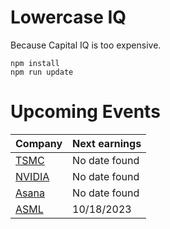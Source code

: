 # Lowercase IQ

Because Capital IQ is too expensive.

```
npm install
npm run update
```

# Upcoming Events

Company | Next earnings
--- | ---
[TSMC](https://investor.tsmc.com/english/financial-calendar) | No date found
[NVIDIA](https://investor.nvidia.com/events-and-presentations/events-and-presentations/) | No date found
[Asana](https://investors.asana.com/events-and-presentations/) | No date found
[ASML](https://www.asml.com/en/investors/financial-calendar) | 10/18/2023